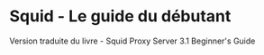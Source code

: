 # Squid - Le guide du débutant

Version traduite du livre - Squid Proxy Server 3.1 Beginner's Guide 

